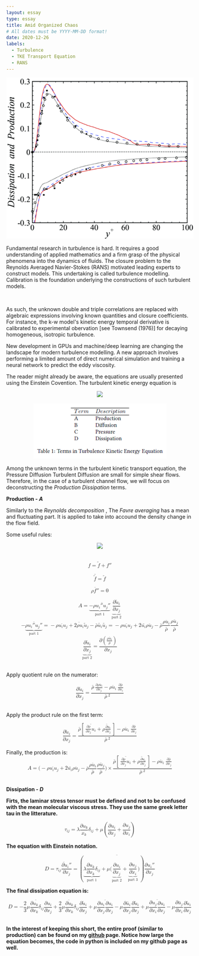 ```yaml
---
layout: essay
type: essay
title: Amid Organized Chaos 
# All dates must be YYYY-MM-DD format!
date: 2020-12-26
labels:
  - Turbulence
  - TKE Transport Equation
  - RANS
---
```


<img class="ui medium left floated image" src="../images/prod_diss.gif">


Fundamental research in turbulence is hard. It requires a good understanding of applied mathematics and a firm grasp of the physical phenomena into the dynamics of fluids. The closure problem to the Reynolds Averaged Navier-Stokes (RANS) motivated leading experts to construct models. This undertaking is called turbulence modelling. Calibration is the foundation underlying the constructions of such turbulent models. 

<br />

As such, the unknown double and triple correlations are replaced with algebraic expressions involving known quantities and closure coefficients. For instance, the k-w model's kinetic energy temporal derivative is calibrated to experimental obervation [see Townsend (1976)] for decaying homogeneous, isotropic turbulence.

New development in GPUs and machine/deep learning are changing the landscape for modern turbulence modelling. A new approach involves performing a limited amount of direct numerical simulation and training a neural network to predict the eddy viscosity.

The reader might already be aware, the equations are usually presented using the Einstein Covention. The turbulent kinetic energy equation is

<p align="center">
<img src="src="../images/TKE_transport.gif">
</p>

<p align="center">
<img src="../images/table_PD.png">
</p>

Among the unknown terms in the turbulent kinetic transport equation, the Pressure Diffusion Turbulent Diffusion are small for simple shear flows. Therefore, in the case of a turbulent channel flow, we will focus on deconstructing the <i>Production Dissipation</i> terms.

<b> Production - <i>A</i> </b>

Similarly to the <i> Reynolds decomposition </i>, The <i> Favre averaging </i> has a mean and fluctuating part. It is applied to take into accound the density change in the flow field.  

Some useful rules:

<p align="center">
<img src="src="../images/favre_f.gif">
</p>

<br />

<math display="block" xmlns="http://www.w3.org/1998/Math/MathML">
  <mrow>
    <mi>f</mi>
    <mo>=</mo>
    <mover>
      <mi>f</mi>
      <mo accent="true">̃</mo>
    </mover>
    <mo>+</mo>
    <mi>f</mi>
    <mi>″</mi>
  </mrow>
</math>

<br />

<math display="block" xmlns="http://www.w3.org/1998/Math/MathML">
  <mrow>
    <mover>
      <mover>
        <mi>f</mi>
        <mo accent="true">̃</mo>
      </mover>
      <mo accent="true">‾</mo>
    </mover>
    <mo>=</mo>
    <mover>
      <mi>f</mi>
      <mo accent="true">̃</mo>
    </mover>
  </mrow>
</math>

<br />

<math display="block" xmlns="http://www.w3.org/1998/Math/MathML">
  <mrow>
    <mover>
      <mrow>
        <mi>ρ</mi>
        <mi>f</mi>
        <mi>″</mi>
      </mrow>
      <mo accent="true">¯</mo>
    </mover>
    <mo>=</mo>
    <mn>0</mn>
  </mrow>
</math>

<br />

<math display="block" xmlns="http://www.w3.org/1998/Math/MathML">
  <mrow>
    <mi>A</mi>
    <mo>=</mo>
    <munder>
      <munder>
        <mrow>
          <mo>−</mo>
          <mover>
            <mrow>
              <mi>ρ</mi>
              <msub>
                <mi>u</mi>
                <mi>i</mi>
              </msub>
              <mi>″</mi>
              <msub>
                <mi>u</mi>
                <mi>j</mi>
              </msub>
              <mi>″</mi>
            </mrow>
            <mo accent="true">¯</mo>
          </mover>
        </mrow>
        <mo accent="true">⏟</mo>
      </munder>
      <mtext mathvariant="normal">part 1</mtext>
    </munder>
    <mspace width="0.222em" />
    <munder>
      <munder>
        <mfrac>
          <mrow>
            <mi>∂</mi>
            <msub>
              <mover>
                <mi>u</mi>
                <mo accent="true">̃</mo>
              </mover>
              <mi>i</mi>
            </msub>
          </mrow>
          <mrow>
            <mi>∂</mi>
            <msub>
              <mi>x</mi>
              <mi>j</mi>
            </msub>
          </mrow>
        </mfrac>
        <mo accent="true">⏟</mo>
      </munder>
      <mtext mathvariant="normal">part 2</mtext>
    </munder>
  </mrow>
</math>


<math display="block" xmlns="http://www.w3.org/1998/Math/MathML">
  <mrow>
    <mo>−</mo>
    <munder>
      <munder>
        <mover>
          <mrow>
            <mi>ρ</mi>
            <msub>
              <mi>u</mi>
              <mi>i</mi>
            </msub>
            <mi>″</mi>
            <msub>
              <mi>u</mi>
              <mi>j</mi>
            </msub>
            <mi>″</mi>
          </mrow>
          <mo accent="true">¯</mo>
        </mover>
        <mo accent="true">⏟</mo>
      </munder>
      <mtext mathvariant="normal">part 1</mtext>
    </munder>
    <mo>=</mo>
    <mo>−</mo>
    <mover>
      <mrow>
        <mi>ρ</mi>
        <msub>
          <mi>u</mi>
          <mi>i</mi>
        </msub>
        <msub>
          <mi>u</mi>
          <mi>j</mi>
        </msub>
      </mrow>
      <mo accent="true">¯</mo>
    </mover>
    <mo>+</mo>
    <mover>
      <mrow>
        <mn>2</mn>
        <mi>ρ</mi>
        <msub>
          <mi>u</mi>
          <mi>i</mi>
        </msub>
      </mrow>
      <mo accent="true">¯</mo>
    </mover>
    <msub>
      <mover>
        <mi>u</mi>
        <mo accent="true">̃</mo>
      </mover>
      <mi>j</mi>
    </msub>
    <mo>−</mo>
    <mover>
      <mi>ρ</mi>
      <mo accent="true">‾</mo>
    </mover>
    <mover>
      <msub>
        <mi>u</mi>
        <mi>i</mi>
      </msub>
      <mo accent="true">̃</mo>
    </mover>
    <mover>
      <msub>
        <mi>u</mi>
        <mi>j</mi>
      </msub>
      <mo accent="true">̃</mo>
    </mover>
    <mo>=</mo>
    <mo>−</mo>
    <mover>
      <mrow>
        <mi>ρ</mi>
        <msub>
          <mi>u</mi>
          <mi>i</mi>
        </msub>
        <msub>
          <mi>u</mi>
          <mi>j</mi>
        </msub>
      </mrow>
      <mo accent="true">¯</mo>
    </mover>
    <mo>+</mo>
    <mn>2</mn>
    <mover>
      <msub>
        <mi>u</mi>
        <mi>i</mi>
      </msub>
      <mo accent="true">‾</mo>
    </mover>
    <mover>
      <mrow>
        <mi>ρ</mi>
        <msub>
          <mi>u</mi>
          <mi>j</mi>
        </msub>
      </mrow>
      <mo accent="true">¯</mo>
    </mover>
    <mo>−</mo>
    <mover>
      <mi>ρ</mi>
      <mo accent="true">‾</mo>
    </mover>
    <mfrac>
      <mover>
        <mrow>
          <mi>ρ</mi>
          <msub>
            <mi>u</mi>
            <mi>i</mi>
          </msub>
        </mrow>
        <mo accent="true">¯</mo>
      </mover>
      <mover>
        <mi>ρ</mi>
        <mo accent="true">‾</mo>
      </mover>
    </mfrac>
    <mfrac>
      <mover>
        <mrow>
          <mi>ρ</mi>
          <msub>
            <mi>u</mi>
            <mi>j</mi>
          </msub>
        </mrow>
        <mo accent="true">¯</mo>
      </mover>
      <mover>
        <mi>ρ</mi>
        <mo accent="true">‾</mo>
      </mover>
    </mfrac>
  </mrow>
</math>



<math display="block" xmlns="http://www.w3.org/1998/Math/MathML">
  <mrow>
    <munder>
      <munder>
        <mfrac>
          <mrow>
            <mi>∂</mi>
            <msub>
              <mover>
                <mi>u</mi>
                <mo accent="true">̃</mo>
              </mover>
              <mi>i</mi>
            </msub>
          </mrow>
          <mrow>
            <mi>∂</mi>
            <msub>
              <mi>x</mi>
              <mi>j</mi>
            </msub>
          </mrow>
        </mfrac>
        <mo accent="true">⏟</mo>
      </munder>
      <mtext mathvariant="normal">part 2</mtext>
    </munder>
    <mo>=</mo>
    <mfrac>
      <mrow>
        <mi>∂</mi>
        <mrow>
          <mo stretchy="true" form="prefix">(</mo>
          <mfrac>
            <mover>
              <mrow>
                <mi>ρ</mi>
                <msub>
                  <mi>u</mi>
                  <mi>i</mi>
                </msub>
              </mrow>
              <mo accent="true">¯</mo>
            </mover>
            <mover>
              <mi>ρ</mi>
              <mo accent="true">‾</mo>
            </mover>
          </mfrac>
          <mo stretchy="true" form="postfix">)</mo>
        </mrow>
      </mrow>
      <mrow>
        <mi>∂</mi>
        <msub>
          <mi>x</mi>
          <mi>j</mi>
        </msub>
      </mrow>
    </mfrac>
  </mrow>
</math>

<br />

Apply quotient rule on the numerator:

<math display="block" xmlns="http://www.w3.org/1998/Math/MathML">
  <mrow>
    <mfrac>
      <mrow>
        <mi>∂</mi>
        <msub>
          <mover>
            <mi>u</mi>
            <mo accent="true">̃</mo>
          </mover>
          <mi>i</mi>
        </msub>
      </mrow>
      <mrow>
        <mi>∂</mi>
        <msub>
          <mi>x</mi>
          <mi>j</mi>
        </msub>
      </mrow>
    </mfrac>
    <mo>=</mo>
    <mfrac>
      <mrow>
        <mover>
          <mi>ρ</mi>
          <mo accent="true">‾</mo>
        </mover>
        <mspace width="0.222em" />
        <mfrac>
          <mrow>
            <mi>∂</mi>
            <mover>
              <mrow>
                <mi>ρ</mi>
                <msub>
                  <mi>u</mi>
                  <mi>i</mi>
                </msub>
              </mrow>
              <mo accent="true">¯</mo>
            </mover>
          </mrow>
          <mrow>
            <mi>∂</mi>
            <msub>
              <mi>x</mi>
              <mi>j</mi>
            </msub>
          </mrow>
        </mfrac>
        <mo>−</mo>
        <mover>
          <mrow>
            <mi>ρ</mi>
            <msub>
              <mi>u</mi>
              <mi>i</mi>
            </msub>
          </mrow>
          <mo accent="true">¯</mo>
        </mover>
        <mspace width="0.222em" />
        <mfrac>
          <mrow>
            <mi>∂</mi>
            <mover>
              <mi>ρ</mi>
              <mo accent="true">‾</mo>
            </mover>
          </mrow>
          <mrow>
            <mi>∂</mi>
            <msub>
              <mi>x</mi>
              <mi>i</mi>
            </msub>
          </mrow>
        </mfrac>
      </mrow>
      <mrow>
        <mover>
          <mi>ρ</mi>
          <mo accent="true">‾</mo>
        </mover>
        <msup>
          <mspace width="0.222em" />
          <mn>2</mn>
        </msup>
      </mrow>
    </mfrac>
  </mrow>
</math>

<br />

Apply the product rule on the first term:

<math display="block" xmlns="http://www.w3.org/1998/Math/MathML">
  <mrow>
    <mfrac>
      <mrow>
        <mi>∂</mi>
        <msub>
          <mover>
            <mi>u</mi>
            <mo accent="true">̃</mo>
          </mover>
          <mi>i</mi>
        </msub>
      </mrow>
      <mrow>
        <mi>∂</mi>
        <msub>
          <mi>x</mi>
          <mi>j</mi>
        </msub>
      </mrow>
    </mfrac>
    <mo>=</mo>
    <mfrac>
      <mrow>
        <mover>
          <mi>ρ</mi>
          <mo accent="true">‾</mo>
        </mover>
        <mrow>
          <mo stretchy="true" form="prefix">[</mo>
          <mspace width="0.222em" />
          <mover>
            <mrow>
              <mfrac>
                <mrow>
                  <mi>∂</mi>
                  <mi>ρ</mi>
                </mrow>
                <mrow>
                  <mi>∂</mi>
                  <msub>
                    <mi>x</mi>
                    <mi>j</mi>
                  </msub>
                </mrow>
              </mfrac>
              <msub>
                <mi>u</mi>
                <mi>i</mi>
              </msub>
            </mrow>
            <mo accent="true">¯</mo>
          </mover>
          <mo>+</mo>
          <mover>
            <mrow>
              <mi>ρ</mi>
              <mfrac>
                <mrow>
                  <mi>∂</mi>
                  <msub>
                    <mi>u</mi>
                    <mi>i</mi>
                  </msub>
                </mrow>
                <mrow>
                  <mi>∂</mi>
                  <msub>
                    <mi>x</mi>
                    <mi>j</mi>
                  </msub>
                </mrow>
              </mfrac>
            </mrow>
            <mo accent="true">¯</mo>
          </mover>
          <mspace width="0.222em" />
          <mo stretchy="true" form="postfix">]</mo>
        </mrow>
        <mo>−</mo>
        <mover>
          <mrow>
            <mi>ρ</mi>
            <msub>
              <mi>u</mi>
              <mi>i</mi>
            </msub>
          </mrow>
          <mo accent="true">¯</mo>
        </mover>
        <mspace width="0.278em" />
        <mfrac>
          <mrow>
            <mi>∂</mi>
            <mover>
              <mi>ρ</mi>
              <mo accent="true">‾</mo>
            </mover>
          </mrow>
          <mrow>
            <mi>∂</mi>
            <msub>
              <mi>x</mi>
              <mi>j</mi>
            </msub>
          </mrow>
        </mfrac>
      </mrow>
      <mrow>
        <mover>
          <mi>ρ</mi>
          <mo accent="true">‾</mo>
        </mover>
        <msup>
          <mspace width="0.222em" />
          <mn>2</mn>
        </msup>
      </mrow>
    </mfrac>
  </mrow>
</math>

<br />
Finally, the production is:


<math display="block" xmlns="http://www.w3.org/1998/Math/MathML">
  <mrow>
    <mi>A</mi>
    <mo>=</mo>
    <mo stretchy="false" form="prefix">(</mo>
    <mo>−</mo>
    <mover>
      <mrow>
        <mi>ρ</mi>
        <msub>
          <mi>u</mi>
          <mi>i</mi>
        </msub>
        <msub>
          <mi>u</mi>
          <mi>j</mi>
        </msub>
      </mrow>
      <mo accent="true">¯</mo>
    </mover>
    <mo>+</mo>
    <mn>2</mn>
    <mover>
      <msub>
        <mi>u</mi>
        <mi>i</mi>
      </msub>
      <mo accent="true">‾</mo>
    </mover>
    <mover>
      <mrow>
        <mi>ρ</mi>
        <msub>
          <mi>u</mi>
          <mi>j</mi>
        </msub>
      </mrow>
      <mo accent="true">¯</mo>
    </mover>
    <mo>−</mo>
    <mover>
      <mi>ρ</mi>
      <mo accent="true">‾</mo>
    </mover>
    <mfrac>
      <mover>
        <mrow>
          <mi>ρ</mi>
          <msub>
            <mi>u</mi>
            <mi>i</mi>
          </msub>
        </mrow>
        <mo accent="true">¯</mo>
      </mover>
      <mover>
        <mi>ρ</mi>
        <mo accent="true">‾</mo>
      </mover>
    </mfrac>
    <mfrac>
      <mover>
        <mrow>
          <mi>ρ</mi>
          <msub>
            <mi>u</mi>
            <mi>j</mi>
          </msub>
        </mrow>
        <mo accent="true">¯</mo>
      </mover>
      <mover>
        <mi>ρ</mi>
        <mo accent="true">‾</mo>
      </mover>
    </mfrac>
    <mo stretchy="false" form="postfix">)</mo>
    <mo>×</mo>
    <mfrac>
      <mrow>
        <mover>
          <mi>ρ</mi>
          <mo accent="true">‾</mo>
        </mover>
        <mrow>
          <mo stretchy="true" form="prefix">[</mo>
          <mspace width="0.222em" />
          <mover>
            <mrow>
              <mfrac>
                <mrow>
                  <mi>∂</mi>
                  <mi>ρ</mi>
                </mrow>
                <mrow>
                  <mi>∂</mi>
                  <msub>
                    <mi>x</mi>
                    <mi>j</mi>
                  </msub>
                </mrow>
              </mfrac>
              <msub>
                <mi>u</mi>
                <mi>i</mi>
              </msub>
            </mrow>
            <mo accent="true">¯</mo>
          </mover>
          <mo>+</mo>
          <mover>
            <mrow>
              <mi>ρ</mi>
              <mfrac>
                <mrow>
                  <mi>∂</mi>
                  <msub>
                    <mi>u</mi>
                    <mi>i</mi>
                  </msub>
                </mrow>
                <mrow>
                  <mi>∂</mi>
                  <msub>
                    <mi>x</mi>
                    <mi>j</mi>
                  </msub>
                </mrow>
              </mfrac>
            </mrow>
            <mo accent="true">¯</mo>
          </mover>
          <mspace width="0.222em" />
          <mo stretchy="true" form="postfix">]</mo>
        </mrow>
        <mo>−</mo>
        <mover>
          <mrow>
            <mi>ρ</mi>
            <msub>
              <mi>u</mi>
              <mi>i</mi>
            </msub>
          </mrow>
          <mo accent="true">¯</mo>
        </mover>
        <mspace width="0.278em" />
        <mfrac>
          <mrow>
            <mi>∂</mi>
            <mover>
              <mi>ρ</mi>
              <mo accent="true">‾</mo>
            </mover>
          </mrow>
          <mrow>
            <mi>∂</mi>
            <msub>
              <mi>x</mi>
              <mi>j</mi>
            </msub>
          </mrow>
        </mfrac>
      </mrow>
      <mrow>
        <mover>
          <mi>ρ</mi>
          <mo accent="true">‾</mo>
        </mover>
        <msup>
          <mspace width="0.222em" />
          <mn>2</mn>
        </msup>
      </mrow>
    </mfrac>
  </mrow>
</math>

<br />

<b> Dissipation - <i> D </i> <b>

Firts, the laminar stress tensor must be defined and not to be confused with the mean molecular viscous stress. They use the same greek letter tau in the litterature.

<math display="block" xmlns="http://www.w3.org/1998/Math/MathML">
  <mrow>
    <msub>
      <mi>τ</mi>
      <mrow>
        <mi>i</mi>
        <mi>j</mi>
      </mrow>
    </msub>
    <mo>=</mo>
    <mi>λ</mi>
    <mfrac>
      <mrow>
        <mi>∂</mi>
        <msub>
          <mi>u</mi>
          <mi>k</mi>
        </msub>
      </mrow>
      <msub>
        <mi>x</mi>
        <mi>k</mi>
      </msub>
    </mfrac>
    <msub>
      <mi>δ</mi>
      <mrow>
        <mi>i</mi>
        <mi>j</mi>
      </mrow>
    </msub>
    <mo>+</mo>
    <mi>μ</mi>
    <mrow>
      <mo stretchy="true" form="prefix">(</mo>
      <mfrac>
        <mrow>
          <mi>∂</mi>
          <msub>
            <mi>u</mi>
            <mi>i</mi>
          </msub>
        </mrow>
        <mrow>
          <mi>∂</mi>
          <msub>
            <mi>x</mi>
            <mi>j</mi>
          </msub>
        </mrow>
      </mfrac>
      <mo>+</mo>
      <mfrac>
        <mrow>
          <mi>∂</mi>
          <msub>
            <mi>u</mi>
            <mi>j</mi>
          </msub>
        </mrow>
        <mrow>
          <mi>∂</mi>
          <msub>
            <mi>x</mi>
            <mi>i</mi>
          </msub>
        </mrow>
      </mfrac>
      <mo stretchy="true" form="postfix">)</mo>
    </mrow>
  </mrow>
</math>

The equation with Einstein notation.

<math display="block" xmlns="http://www.w3.org/1998/Math/MathML">
  <mrow>
    <mi>D</mi>
    <mo>=</mo>
    <mover>
      <mrow>
        <msub>
          <mi>τ</mi>
          <mrow>
            <mi>i</mi>
            <mi>j</mi>
          </mrow>
        </msub>
        <mfrac>
          <mrow>
            <mi>∂</mi>
            <msub>
              <mi>u</mi>
              <mi>i</mi>
            </msub>
            <mi>″</mi>
          </mrow>
          <mrow>
            <mi>∂</mi>
            <msub>
              <mi>x</mi>
              <mi>j</mi>
            </msub>
          </mrow>
        </mfrac>
      </mrow>
      <mo accent="true">¯</mo>
    </mover>
    <mo>=</mo>
    <mover>
      <mrow>
        <mrow>
          <mo stretchy="true" form="prefix">(</mo>
          <munder>
            <munder>
              <mrow>
                <mi>λ</mi>
                <mfrac>
                  <mrow>
                    <mi>∂</mi>
                    <msub>
                      <mi>u</mi>
                      <mi>k</mi>
                    </msub>
                  </mrow>
                  <mrow>
                    <mi>∂</mi>
                    <msub>
                      <mi>x</mi>
                      <mi>k</mi>
                    </msub>
                  </mrow>
                </mfrac>
                <msub>
                  <mi>δ</mi>
                  <mrow>
                    <mi>i</mi>
                    <mi>j</mi>
                  </mrow>
                </msub>
              </mrow>
              <mo accent="true">⏟</mo>
            </munder>
            <mtext mathvariant="normal">part 1</mtext>
          </munder>
          <mo>+</mo>
          <mi>μ</mi>
          <mo stretchy="false" form="prefix">(</mo>
          <munder>
            <munder>
              <mfrac>
                <mrow>
                  <mi>∂</mi>
                  <msub>
                    <mi>u</mi>
                    <mi>i</mi>
                  </msub>
                </mrow>
                <mrow>
                  <mi>∂</mi>
                  <msub>
                    <mi>x</mi>
                    <mi>j</mi>
                  </msub>
                </mrow>
              </mfrac>
              <mo accent="true">⏟</mo>
            </munder>
            <mtext mathvariant="normal">part 2</mtext>
          </munder>
          <mo>+</mo>
          <munder>
            <munder>
              <mfrac>
                <mrow>
                  <mi>∂</mi>
                  <msub>
                    <mi>u</mi>
                    <mi>j</mi>
                  </msub>
                </mrow>
                <mrow>
                  <mi>∂</mi>
                  <msub>
                    <mi>x</mi>
                    <mi>i</mi>
                  </msub>
                </mrow>
              </mfrac>
              <mo accent="true">⏟</mo>
            </munder>
            <mtext mathvariant="normal">part 3</mtext>
          </munder>
          <mo stretchy="false" form="postfix">)</mo>
          <mo stretchy="true" form="postfix">)</mo>
        </mrow>
        <mfrac>
          <mrow>
            <mi>∂</mi>
            <msub>
              <mi>u</mi>
              <mi>i</mi>
            </msub>
            <mi>″</mi>
          </mrow>
          <mrow>
            <mi>∂</mi>
            <msub>
              <mi>x</mi>
              <mi>j</mi>
            </msub>
          </mrow>
        </mfrac>
      </mrow>
      <mo accent="true">¯</mo>
    </mover>
  </mrow>
</math>

The final dissipation equation is:

<math display="block" xmlns="http://www.w3.org/1998/Math/MathML">
  <mrow>
    <mi>D</mi>
    <mo>=</mo>
    <mover>
      <mrow>
        <mo>−</mo>
        <mfrac>
          <mn>2</mn>
          <mn>3</mn>
        </mfrac>
        <mi>μ</mi>
        <mfrac>
          <mrow>
            <mi>∂</mi>
            <msub>
              <mi>u</mi>
              <mi>k</mi>
            </msub>
          </mrow>
          <mrow>
            <mi>∂</mi>
            <msub>
              <mi>x</mi>
              <mi>k</mi>
            </msub>
          </mrow>
        </mfrac>
        <msub>
          <mi>δ</mi>
          <mrow>
            <mi>i</mi>
            <mi>j</mi>
          </mrow>
        </msub>
        <mfrac>
          <mrow>
            <mi>∂</mi>
            <msub>
              <mi>u</mi>
              <mi>i</mi>
            </msub>
          </mrow>
          <mrow>
            <mi>∂</mi>
            <msub>
              <mi>x</mi>
              <mi>j</mi>
            </msub>
          </mrow>
        </mfrac>
      </mrow>
      <mo accent="true">¯</mo>
    </mover>
    <mo>+</mo>
    <mover>
      <mrow>
        <mfrac>
          <mn>2</mn>
          <mn>3</mn>
        </mfrac>
        <mi>μ</mi>
        <mfrac>
          <mrow>
            <mi>∂</mi>
            <msub>
              <mi>u</mi>
              <mi>k</mi>
            </msub>
          </mrow>
          <mrow>
            <mi>∂</mi>
            <msub>
              <mi>x</mi>
              <mi>k</mi>
            </msub>
          </mrow>
        </mfrac>
        <msub>
          <mi>δ</mi>
          <mrow>
            <mi>i</mi>
            <mi>j</mi>
          </mrow>
        </msub>
      </mrow>
      <mo accent="true">¯</mo>
    </mover>
    <mfrac>
      <mrow>
        <mi>∂</mi>
        <msub>
          <mover>
            <mi>u</mi>
            <mo accent="true">̃</mo>
          </mover>
          <mi>i</mi>
        </msub>
      </mrow>
      <mrow>
        <mi>∂</mi>
        <msub>
          <mi>x</mi>
          <mi>j</mi>
        </msub>
      </mrow>
    </mfrac>
    <mo>+</mo>
    <mi>μ</mi>
    <mover>
      <mrow>
        <mfrac>
          <mrow>
            <mi>∂</mi>
            <msub>
              <mi>u</mi>
              <mi>i</mi>
            </msub>
          </mrow>
          <mrow>
            <mi>∂</mi>
            <msub>
              <mi>x</mi>
              <mi>j</mi>
            </msub>
          </mrow>
        </mfrac>
        <mfrac>
          <mrow>
            <mi>∂</mi>
            <msub>
              <mi>u</mi>
              <mi>i</mi>
            </msub>
          </mrow>
          <mrow>
            <mi>∂</mi>
            <msub>
              <mi>x</mi>
              <mi>j</mi>
            </msub>
          </mrow>
        </mfrac>
      </mrow>
      <mo accent="true">¯</mo>
    </mover>
    <mo>−</mo>
    <mi>μ</mi>
    <mfrac>
      <mrow>
        <mi>∂</mi>
        <msub>
          <mover>
            <mi>u</mi>
            <mo accent="true">‾</mo>
          </mover>
          <mi>i</mi>
        </msub>
      </mrow>
      <mrow>
        <mi>∂</mi>
        <msub>
          <mi>x</mi>
          <mi>j</mi>
        </msub>
      </mrow>
    </mfrac>
    <mfrac>
      <mrow>
        <mi>∂</mi>
        <msub>
          <mover>
            <mi>u</mi>
            <mo accent="true">̃</mo>
          </mover>
          <mi>i</mi>
        </msub>
      </mrow>
      <mrow>
        <mi>∂</mi>
        <msub>
          <mi>x</mi>
          <mi>j</mi>
        </msub>
      </mrow>
    </mfrac>
    <mo>+</mo>
    <mi>μ</mi>
    <mover>
      <mrow>
        <mfrac>
          <mrow>
            <mi>∂</mi>
            <msub>
              <mi>u</mi>
              <mi>j</mi>
            </msub>
          </mrow>
          <mrow>
            <mi>∂</mi>
            <msub>
              <mi>x</mi>
              <mi>i</mi>
            </msub>
          </mrow>
        </mfrac>
        <mfrac>
          <mrow>
            <mi>∂</mi>
            <msub>
              <mi>u</mi>
              <mi>i</mi>
            </msub>
          </mrow>
          <mrow>
            <mi>∂</mi>
            <msub>
              <mi>x</mi>
              <mi>j</mi>
            </msub>
          </mrow>
        </mfrac>
      </mrow>
      <mo accent="true">¯</mo>
    </mover>
    <mo>−</mo>
    <mi>μ</mi>
    <mfrac>
      <mrow>
        <mi>∂</mi>
        <msub>
          <mover>
            <mi>u</mi>
            <mo accent="true">‾</mo>
          </mover>
          <mi>j</mi>
        </msub>
      </mrow>
      <mrow>
        <mi>∂</mi>
        <msub>
          <mi>x</mi>
          <mi>i</mi>
        </msub>
      </mrow>
    </mfrac>
    <mfrac>
      <mrow>
        <mi>∂</mi>
        <msub>
          <mover>
            <mi>u</mi>
            <mo accent="true">̃</mo>
          </mover>
          <mi>i</mi>
        </msub>
      </mrow>
      <mrow>
        <mi>∂</mi>
        <msub>
          <mi>x</mi>
          <mi>j</mi>
        </msub>
      </mrow>
    </mfrac>
  </mrow>
</math>

<br />

In the interest of keeping this short, the entire proof (similar to production) can be found on my <a href="https://github.com/DiscoBroccoli/Turbulent-Modelling-using-Machine-Learning-Techniques/blob/main/documents/Favre-Averaging.pdf"><i class="large github icon "></i>github</a> page. Notice how large the equation becomes, the code in python is included on my github page as well.


